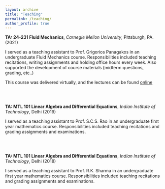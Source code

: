 ```yaml
---
layout: archive
title: "Teaching"
permalink: /teaching/
author_profile: true
---
```


**TA: 24-231 Fluid Mechanics**, *Carnegie Mellon University*, Pittsburgh, PA. (2021) 

I served as a teaching assistant to Prof. Grigorios Panagakos in an undergraduate Fluid Mechanics course. Responsibilities included teaching recitations, writing assignments and holding office hours every week. Also supported the development of course materials (midterm questions, grading, etc..)

This course was delivered virtually, and the lectures can be found [online](https://www.andrew.cmu.edu/user/venkatv/24643/index.html)

<br />
<br />

**TA: MTL 101 Linear Algebra and Differential Equations**, *Indian Institute of Technology*, Delhi (2019)

I served as a teaching assistant to Prof. S.C.S. Rao in an undergraduate first year mathematics course. Responsibilities included teaching recitations and grading assignments and examinations.

<br />
<br />

**TA: MTL 101 Linear Algebra and Differential Equations**, *Indian Institute of Technology*, Delhi (2018)

I served as a teaching assistant to Prof. R.K. Sharma in an undergraduate first year mathematics course. Responsibilities included teaching recitations and grading assignments and examinations.

